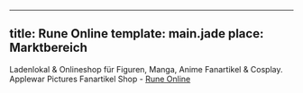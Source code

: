 ---
title: Rune Online
template: main.jade
place: Marktbereich
----

Ladenlokal & Onlineshop für Figuren, Manga, Anime Fanartikel & Cosplay. Applewar Pictures Fanartikel Shop - [Rune Online](rune-online.de)

